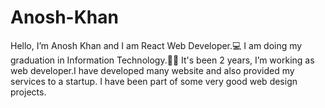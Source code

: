 # Anosh-Khan
Hello, I’m Anosh Khan and I am React Web Developer.💻
I am doing my graduation in Information Technology.👩‍🎓
It's been 2 years, I’m working as web developer.I have developed many website and also provided my services to a startup. I have been part of some very good web design projects.
